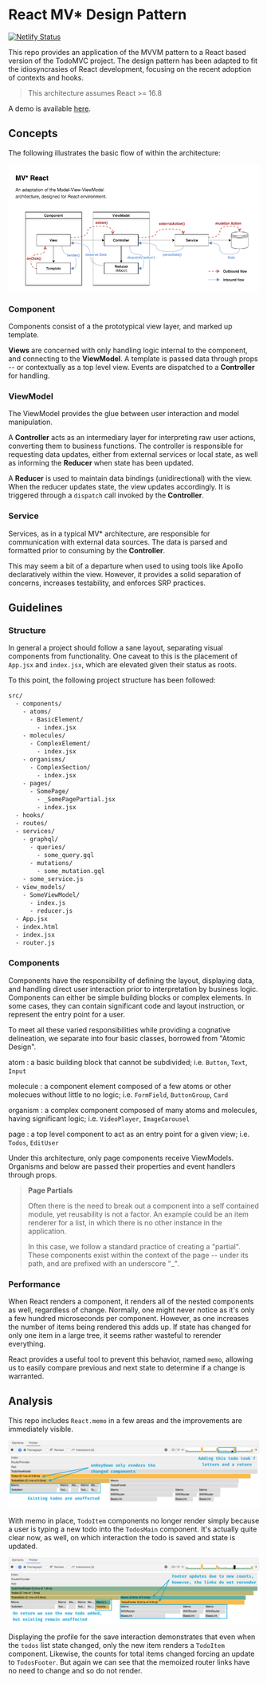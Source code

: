 # React MV* Design Pattern


[![Netlify Status](https://api.netlify.com/api/v1/badges/a752348a-56b0-471c-9a61-1881f39fc5ff/deploy-status)](https://app.netlify.com/sites/mvreact/deploys)

This repo provides an application of the MVVM pattern to a React based version of the TodoMVC project. 
The design pattern has been adapted to fit the idiosyncrasies of React development, focusing on the recent adoption
of contexts and hooks.

> This architecture assumes React >= 16.8

A demo is available [here](https://mvreact.netlify.com/).

## Concepts

The following illustrates the basic flow of within the architecture:

![Architecture Diagram](media/diagram.png)

### Component

Components consist of a the prototypical view layer, and marked up template.

**Views** are concerned with only handling logic internal to the component, and connecting to the **ViewModel**.
A template is passed data through props -- or contextually as a top level view. Events are dispatched
to a **Controller** for handling.

### ViewModel

The ViewModel provides the glue between user interaction and model manipulation.

A **Controller** acts as an intermediary layer for interpreting raw user actions, converting them to business functions.
The controller is responsible for requesting data updates, either from external services or local state, as well as
informing the **Reducer** when state has been updated.

A **Reducer** is used to maintain data bindings (unidirectional) with the view. When the reducer updates state, the
view updates accordingly. It is triggered through a `dispatch` call invoked by the **Controller**.

### Service

Services, as in a typical MV\* architecture, are responsible for communication with external data sources. The data
is parsed and formatted prior to consuming by the **Controller**.

This may seem a bit of a departure when used to using tools like Apollo declaratively within the view. However, it
provides a solid separation of concerns, increases testability, and enforces SRP practices.

## Guidelines

### Structure

In general a project should follow a sane layout, separating visual components from functionality. 
One caveat to this is the placement of `App.jsx` and `index.jsx`, which are elevated given their status as roots.

To this point, the following project structure has been followed:

```
src/
  - components/
    - atoms/
      - BasicElement/
        - index.jsx
    - molecules/
      - ComplexElement/
        - index.jsx
    - organisms/
      - ComplexSection/
        - index.jsx
    - pages/
      - SomePage/
        - _SomePagePartial.jsx
        - index.jsx
  - hooks/
  - routes/
  - services/
    - graphql/
      - queries/
        - some_query.gql
      - mutations/
        - some_mutation.gql
    - some_service.js
  - view_models/
    - SomeViewModel/
      - index.js
      - reducer.js
  - App.jsx
  - index.html
  - index.jsx
  - router.js
```

### Components

Components have the responsibility of defining the layout, displaying data, and handling direct user interaction 
prior to interpretation by business logic. Components can either be simple building blocks or complex elements. 
In some cases, they can contain significant code and layout instruction, or represent the entry point for a user.

To meet all these varied responsibilities while providing a cognative delineation, we separate into four basic 
classes, borrowed from "Atomic Design".

atom
: a basic building block that cannot be subdivided; i.e. `Button`, `Text`, `Input`

molecule
: a component element composed of a few atoms or other molecues without little to no logic; 
i.e. `FormField`, `ButtonGroup`, `Card`

organism
: a complex component composed of many atoms and molecules, having significant logic; 
i.e. `VideoPlayer`, `ImageCarousel`

page
: a top level component to act as an entry point for a given view; 
i.e. `Todos`, `EditUser`

Under this architecture, only page components receive ViewModels. Organisms and below are passed their properties 
and event handlers through props.

> **Page Partials**
>
> Often there is the need to break out a component into a self contained module, yet
> reusability is not a factor. An example could be an item renderer for a list, in which
> there is no other instance in the application.
>
> In this case, we follow a standard practice of creating a "partial". These components
> exist within the context of the page -- under its path, and are prefixed with an
> underscore "\_".

### Performance

When React renders a component, it renders all of the nested components as well, regardless of change.
Normally, one might never notice as it's only a few hundred microseconds per component. However, 
as one increases the number of items being rendered this adds up. If state has changed for only one item
in a large tree, it seems rather wasteful to rerender everything.

React provides a useful tool to prevent this behavior, named `memo`, allowing us to easily compare previous and next state
to determine if a change is warranted.

## Analysis 

This repo includes `React.memo` in a few areas and the improvements are immediately visible.

![Profile Flame Chart 00](media/flame_00.png)

With memo in place, `TodoItem` components no longer render simply because a user is typing a new todo into the
`TodosMain` component. It's actually quite clear now, as well, on which interaction the todo is saved and state is
updated.  

![Profile Flame Chart 01](media/flame_01.png)

Displaying the profile for the save interaction demonstrates that even when the `todos` list state changed, only
the new item renders a `TodoItem` component. Likewise, the counts for total items changed forcing an update to
`TodosFooter`. But again we can see that the memoized router links have no need to change and so do not render. 
